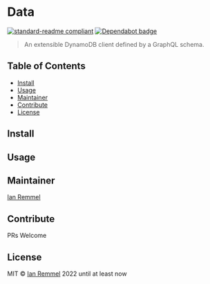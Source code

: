 # Data

[![standard-readme compliant](https://img.shields.io/badge/readme%20style-standard-brightgreen.svg?style=flat-square)](https://github.com/RichardLitt/standard-readme)
[![Dependabot badge](https://img.shields.io/badge/Dependabot-active-brightgreen.svg)](https://dependabot.com/)

> An extensible DynamoDB client defined by a GraphQL schema.

## Table of Contents

<!-- toc -->

-   [Install](#install)
-   [Usage](#usage)
-   [Maintainer](#maintainer)
-   [Contribute](#contribute)
-   [License](#license)

<!-- tocstop -->

## Install

## Usage

## Maintainer

[Ian Remmel](https://github.com/ianwremmel)

## Contribute

PRs Welcome

## License

MIT &copy; [Ian Remmel](https://github.com/ianwremmel) 2022 until at least now
